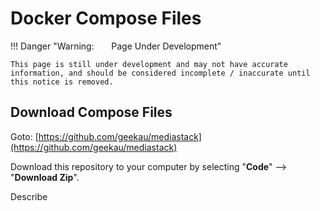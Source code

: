 # Docker Compose Files

!!! Danger "Warning: &nbsp; &nbsp; &nbsp; Page Under Development"

    This page is still under development and may not have accurate information, and should be considered incomplete / inaccurate until this notice is removed.

## Download Compose Files
Goto: [https://github.com/geekau/mediastack](https://github.com/geekau/mediastack)

Download this repository to your computer by selecting "**Code**" --> "**Download Zip**".

Describe

